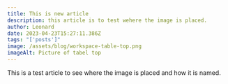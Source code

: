 ```yaml
---
title: This is new article
description: this article is to test wehere the image is placed.
author: Leonard
date: 2023-04-23T15:27:11.386Z
tags: "['posts']"
image: /assets/blog/workspace-table-top.png
imageAlt: Picture of tabel top
---
```

This is a test article to see where the image is placed and how it is named.